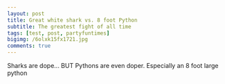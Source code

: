 ```yaml
---
layout: post
title: Great white shark vs. 8 foot Python
subtitle: The greatest fight of all time 
tags: [test, post, partyfuntimes]
bigimg: /6olxk15fx1721.jpg
comments: true
---
```


Sharks are dope...
BUT Pythons are even doper. Especially an 8 foot large python
